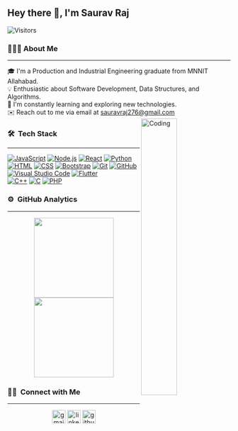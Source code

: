 ## Hey there 👋, I'm Saurav Raj
![Visitors](https://hits.dwyl.com/sauravraj276/sauravraj276.svg)

### 👨🏻‍💻 About Me
---

🎓 I'm a Production and Industrial Engineering graduate from MNNIT Allahabad.\
💡 Enthusiastic about Software Development, Data Structures, and Algorithms.\
🌱 I'm constantly learning and exploring new technologies.\
✉️ Reach out to me via email at sauravraj276@gmail.com
<img alt="Coding " src="https://c.tenor.com/2uyENRmiUt0AAAAC/coding.gif" align="right" width="40%" height="40%"/>

### 🛠 &nbsp;Tech Stack
---

<a href="#"><img alt="JavaScript" src="https://img.shields.io/badge/-JavaScript-05122A?style=for-the-badge&logo=javascript&logoColor=yellow"></a>
<a href="#"><img alt="Node.js" src="https://img.shields.io/badge/-Node.js-05122A?style=for-the-badge&logo=node.js&logoColor=8CC84B"></a>
<a href="#"><img alt="React" src="https://img.shields.io/badge/-React-05122A?style=for-the-badge&logo=react&logoColor=61DAFB"></a>
<a href="#"><img alt="Python" src="https://img.shields.io/badge/-Python-05122A?style=for-the-badge&logo=python&logoColor=3776AB"></a>
<a href="#"><img alt="HTML" src="https://img.shields.io/badge/-HTML-05122A?style=for-the-badge&logo=HTML5"></a>
<a href="#"><img alt="CSS" src="https://img.shields.io/badge/-CSS-05122A?style=for-the-badge&logo=CSS3&logoColor=1572B6"></a>
<a href="#"><img alt="Bootstrap" src="https://img.shields.io/badge/-Bootstrap-05122A?style=for-the-badge&logo=bootstrap&logoColor=563D7C"></a>
<a href="#"><img alt="Git" src="https://img.shields.io/badge/-Git-05122A?style=for-the-badge&logo=git"></a>
<a href="#"><img alt="GitHub" src="https://img.shields.io/badge/-GitHub-05122A?style=for-the-badge&logo=github"></a>\
<a href="#"><img alt="Visual Studio Code" src="https://img.shields.io/badge/-VS%20Code-05122A?style=for-the-badge&logo=visual-studio-code&logoColor=007ACC"></a>
<a href="#"><img alt="Flutter" src="https://img.shields.io/badge/-Flutter-05122A?style=for-the-badge&logo=flutter&logoColor=02569B"></a>\
<a href="#"><img alt="C++" src="https://img.shields.io/badge/-C++-05122A?style=for-the-badge&logo=C%2B%2B&logoColor=00599C"></a>
<a href="#"><img alt="C" src="https://img.shields.io/badge/-C-05122A?style=for-the-badge&logo=C&logoColor=A8B9CC"></a>
<a href="#"><img alt="PHP" src="https://img.shields.io/badge/-PHP-05122A?style=for-the-badge&logo=php&logoColor=777BB4"></a>


### ⚙️ &nbsp;GitHub Analytics
---

<p align="center">
  <img height="180em" src="https://github-readme-stats-eight-theta.vercel.app/api?username=sauravraj276&show_icons=true&theme=algolia&include_all_commits=true&count_private=true"/>
  <img height="180em" src="https://github-readme-stats-eight-theta.vercel.app/api/top-langs/?username=sauravraj276&layout=compact&langs_count=8&theme=algolia"/>
</p>

### 🤝🏻 &nbsp;Connect with Me
---

<p align="center">
  <a href="mailto:sauravraj276@gmail.com"><img alt="gmail" width="30" src="https://img.icons8.com/color/48/000000/gmail.png"/></a>
  <a href="https://www.linkedin.com/in/sauravraj/"><img alt="linkedin" width="30" src="https://img.icons8.com/color/48/000000/linkedin.png"/></a>
  <a href="https://github.com/sauravraj276"><img alt="github" width="30" src="https://img.icons8.com/color/48/000000/github.png"/></a>
</p>

